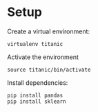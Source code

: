 # Setup

Create a virtual environment:

```
virtualenv titanic
```

Activate the environment

```
source titanic/bin/activate
```

Install dependencies:

```
pip install pandas
pip install sklearn
```
